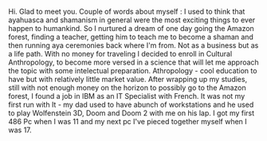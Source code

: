 Hi. Glad to meet you. Couple of words about myself : I used to think that ayahuasca and shamanism in general were the most exciting things to ever happen to humankind. So I nurtured a dream of one day going the Amazon forest, finding a teacher, getting him to teach me to become a shaman and then running aya ceremonies back where I'm from. Not as a business but as a life path. With no money for traveling I decided to enroll in Cultural Anthropology, to become more versed in a science that will let me approach the topic with some intelectual preparation.
Athropology - cool education to have but with relatively little market value. After wrapping up my studies, still with not enough money on the horizon to possibly go to the Amazon forest, I found a job in IBM as an IT Specialist with French. It was not my first run with It - my dad used to have abunch of workstations and he used to play Wolfenstein 3D, Doom and Doom 2 with me on his lap. I got my first 486 Pc when I was 11 and my next pc I've pieced together myself when I was 17.
